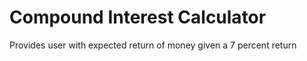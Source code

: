 # Compound Interest Calculator
 Provides user with expected return of money given a 7 percent return
